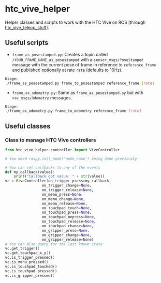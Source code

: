 # htc_vive_helper
Helper classes and scripts to work with the HTC Vive on ROS (through [htc_vive_teleop_stuff](https://github.com/uts-magic-lab/htc_vive_teleop_stuff)).

## Useful scripts
* `frame_as_posestamped.py`: Creates a topic called `/YOUR_FRAME_NAME_as_posestamped` with a `sensor_msgs/PoseStamped` message with the current pose of frame in reference to `reference_frame` and published optionally at rate `rate` (defaults to 10Hz).

```bash
Usage:
./frame_as_posestamped.py frame_to_posestamped reference_frame [rate]
```

* `frame_as_odometry.py`: Same as `frame_as_posestamped.py` but with `nav_msgs/Odometry` messages.

```bash
Usage:
./frame_as_odometry.py frame_to_odometry reference_frame [rate]
```

## Useful classes

### Class to manage HTC Vive controllers
```python
from htc_vive_helper.controller import ViveController

# You need rospy.init_node('node_name') being done previously

# You can set callbacks to any of the events
def my_callback(value):
    print("Callback got value: " + str(value))
vc = ViveController(on_trigger_press=my_callback,
                 on_trigger_change=None,
                 on_trigger_release=None,
                 on_menu_press=None,
                 on_menu_change=None,
                 on_menu_release=None,
                 on_touchpad_touch=None,
                 on_touchpad_press=None,
                 on_touchpad_unpress=None,
                 on_touchpad_release=None,
                 on_touchpad_change=None,
                 on_gripper_press=None,
                 on_gripper_change=None,
                 on_gripper_release=None)
# You can also query for the last known state
vc.get_trigger()
vc.get_touchpad_x_y()
vc.is_trigger_pressed()
vc.is_menu_pressed()
vc.is_touchpad_touched()
vc.is_touchpad_pressed()
vc.is_gripper_pressed()
```